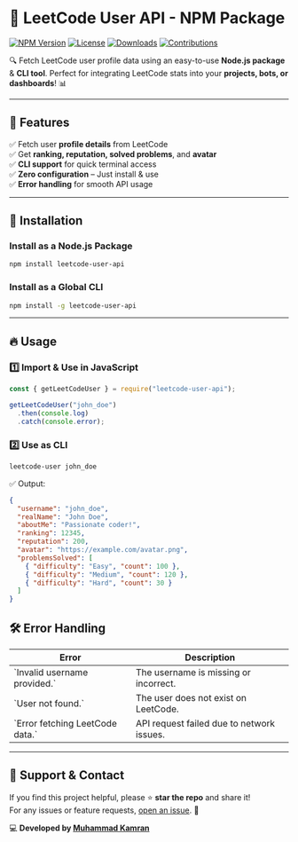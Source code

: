 # 🚀 LeetCode User API - NPM Package

[![NPM Version](https://img.shields.io/npm/v/leetcode-user-api.svg)](https://www.npmjs.com/package/leetcode-user-api)
[![License](https://img.shields.io/npm/l/leetcode-user-api.svg)](https://github.com/yourusername/leetcode-user-api/blob/main/LICENSE)
[![Downloads](https://img.shields.io/npm/dt/leetcode-user-api.svg)](https://www.npmjs.com/package/leetcode-user-api)
[![Contributions](https://img.shields.io/badge/contributions-welcome-brightgreen.svg)](https://github.com/yourusername/leetcode-user-api/issues)

🔍 Fetch LeetCode user profile data using an easy-to-use **Node.js package** & **CLI tool**. Perfect for integrating LeetCode stats into your **projects, bots, or dashboards**! 📊

---

## 🌟 Features

✅ Fetch user **profile details** from LeetCode  
✅ Get **ranking, reputation, solved problems**, and **avatar**  
✅ **CLI support** for quick terminal access  
✅ **Zero configuration** – Just install & use  
✅ **Error handling** for smooth API usage  

---

## 🚀 Installation

### **Install as a Node.js Package**
```sh
npm install leetcode-user-api
```

### **Install as a Global CLI**
```sh
npm install -g leetcode-user-api
```

---

## 🔥 Usage

### **1️⃣ Import & Use in JavaScript**
```javascript
const { getLeetCodeUser } = require("leetcode-user-api");

getLeetCodeUser("john_doe")
  .then(console.log)
  .catch(console.error);
```

### **2️⃣ Use as CLI**
```sh
leetcode-user john_doe
```

✅ Output:
```json
{
  "username": "john_doe",
  "realName": "John Doe",
  "aboutMe": "Passionate coder!",
  "ranking": 12345,
  "reputation": 200,
  "avatar": "https://example.com/avatar.png",
  "problemsSolved": [
    { "difficulty": "Easy", "count": 100 },
    { "difficulty": "Medium", "count": 120 },
    { "difficulty": "Hard", "count": 30 }
  ]
}
```

## 🛠 Error Handling

| **Error** | **Description** |
|-----------|---------------|
| \`Invalid username provided.\` | The username is missing or incorrect. |
| \`User not found.\` | The user does not exist on LeetCode. |
| \`Error fetching LeetCode data.\` | API request failed due to network issues. |

---

## 💖 Support & Contact

If you find this project helpful, please ⭐ **star the repo** and share it!  
For any issues or feature requests, [open an issue](https://github.com/yourusername/leetcode-user-api/issues). 🚀

💻 **Developed by [Muhammad Kamran](https://github.com/yourusername)**
